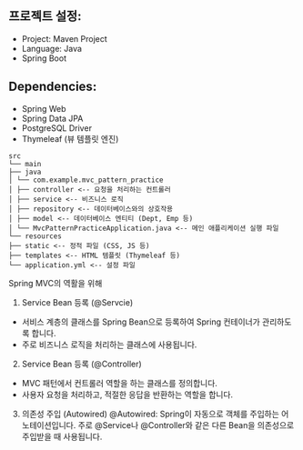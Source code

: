 ## 프로젝트 설정:
- Project: Maven Project
- Language: Java
- Spring Boot

## Dependencies:
- Spring Web
- Spring Data JPA
- PostgreSQL Driver
- Thymeleaf (뷰 템플릿 엔진)
```
src
└── main
├── java
│ └── com.example.mvc_pattern_practice
│ ├── controller <-- 요청을 처리하는 컨트롤러
│ ├── service <-- 비즈니스 로직
│ ├── repository <-- 데이터베이스와의 상호작용
│ ├── model <-- 데이터베이스 엔티티 (Dept, Emp 등)
│ └── MvcPatternPracticeApplication.java <-- 메인 애플리케이션 실행 파일
└── resources
├── static <-- 정적 파일 (CSS, JS 등)
├── templates <-- HTML 템플릿 (Thymeleaf 등)
└── application.yml <-- 설정 파일
```
Spring MVC의 역활을 위해



1. Service Bean 등록 (@Servcie)
- 서비스 계층의 클래스를 Spring Bean으로 등록하여 Spring 컨테이너가 관리하도록 합니다.
- 주로 비즈니스 로직을 처리하는 클래스에 사용됩니다.

2. Service Bean 등록 (@Controller)
- MVC 패턴에서 컨트롤러 역할을 하는 클래스를 정의합니다.
- 사용자 요청을 처리하고, 적절한 응답을 반환하는 역할을 합니다.

3. 의존성 주입 (Autowired)
@Autowired: Spring이 자동으로 객체를 주입하는 어노테이션입니다. 주로 @Service나 @Controller와 같은 다른 Bean을 의존성으로 주입받을 때 사용됩니다.
